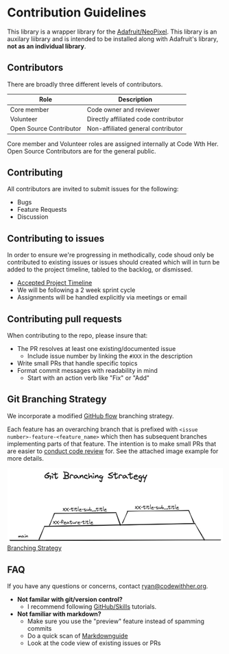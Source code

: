 # Contribution Guidelines

This library is a wrapper library for the [Adafruit/NeoPixel](https://github.com/adafruit/Adafruit_NeoPixel). This library is an auxilary liibrary and is intended to be installed along with Adafruit's library, **not as an individual library**.

## Contributors 

There are broadly three different levels of contributors.

| Role | Description |
| ---- | ----------- |
| Core member | Code owner and reviewer |
| Volunteer | Directly affiliated code contributor |
| Open Source Contributor | Non-affiliated general contributor |

Core member and Volunteer roles are assigned internally at Code Wth Her. Open Source Contributors are for the general public.

## Contributing

All contributors are invited to submit issues for the following:
- Bugs
- Feature Requests
- Discussion

## Contributing to issues

In order to ensure we're progressing in methodically, code shoud only be contributed to existing issues or issues should created which will in turn be added to the project timeline, tabled to the backlog, or dismissed.

- [Accepted Project Timeline](https://github.com/orgs/codewithher/projects/2)
- We will be following a 2 week sprint cycle
- Assignments will be handled explicitly via meetings or email

## Contributing pull requests

When contributing to the repo, please insure that:
- The PR resolves at least one existing/documented issue
    - Include issue number by linking the `#XXX` in the description
- Write small PRs that handle specific topics
- Format commit messages with readability in mind
    - Start with an action verb like "Fix" or "Add"

## Git Branching Strategy

We incorporate a modified [GitHub flow](https://docs.github.com/en/get-started/using-github/github-flow) branching strategy. 

Each feature has an overarching branch that is prefixed with `<issue number>-feature-<feature_name>` which then has subsequent branches implementing parts of that feature. The intention is to make small PRs that are easier to [conduct code review](https://www.youtube.com/watch?v=-4b3OSwuLM8) for. See the attached image example for more details.

![Branching Strategy](./docs/assets/branching.png)
[Branching Strategy](https://excalidraw.com/#json=ipD_MizpcyOIXut0ERL3P,y7U-re6h8Aj63Ft1Q-x70Q)


## FAQ

If you have any questions or concerns, contact ryan@codewithher.org.

- **Not familar with git/version control?**  
  - I recommend following [GitHub/Skills](https://skills.github.com/) tutorials.
- **Not familiar with markdown?**
  - Make sure you use the "preview" feature instead of spamming commits
  - Do a quick scan of [Markdownguide](https://www.markdownguide.org/cheat-sheet/)
  - Look at the code view of existing issues or PRs
